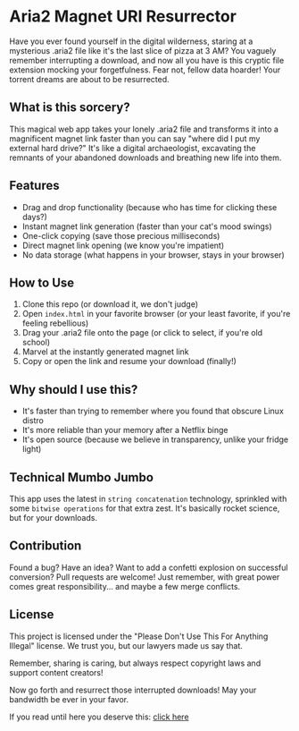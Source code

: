 # Aria2 Magnet URI Resurrector

Have you ever found yourself in the digital wilderness, staring at a mysterious .aria2 file like it's the last slice of pizza at 3 AM? You vaguely remember interrupting a download, and now all you have is this cryptic file extension mocking your forgetfulness. Fear not, fellow data hoarder! Your torrent dreams are about to be resurrected.

## What is this sorcery?

This magical web app takes your lonely .aria2 file and transforms it into a magnificent magnet link faster than you can say "where did I put my external hard drive?" It's like a digital archaeologist, excavating the remnants of your abandoned downloads and breathing new life into them.

## Features

- Drag and drop functionality (because who has time for clicking these days?)
- Instant magnet link generation (faster than your cat's mood swings)
- One-click copying (save those precious milliseconds)
- Direct magnet link opening (we know you're impatient)
- No data storage (what happens in your browser, stays in your browser)

## How to Use

1. Clone this repo (or download it, we don't judge)
2. Open `index.html` in your favorite browser (or your least favorite, if you're feeling rebellious)
3. Drag your .aria2 file onto the page (or click to select, if you're old school)
4. Marvel at the instantly generated magnet link
5. Copy or open the link and resume your download (finally!)

## Why should I use this?

- It's faster than trying to remember where you found that obscure Linux distro
- It's more reliable than your memory after a Netflix binge
- It's open source (because we believe in transparency, unlike your fridge light)

## Technical Mumbo Jumbo

This app uses the latest in `string concatenation` technology, sprinkled with some `bitwise operations` for that extra zest. It's basically rocket science, but for your downloads.

## Contribution

Found a bug? Have an idea? Want to add a confetti explosion on successful conversion? Pull requests are welcome! Just remember, with great power comes great responsibility... and maybe a few merge conflicts.

## License

This project is licensed under the "Please Don't Use This For Anything Illegal" license. We trust you, but our lawyers made us say that.

Remember, sharing is caring, but always respect copyright laws and support content creators!

Now go forth and resurrect those interrupted downloads! May your bandwidth be ever in your favor.

If you read until here you deserve this: [click here](https://zibri.github.io/aria2magnet)

